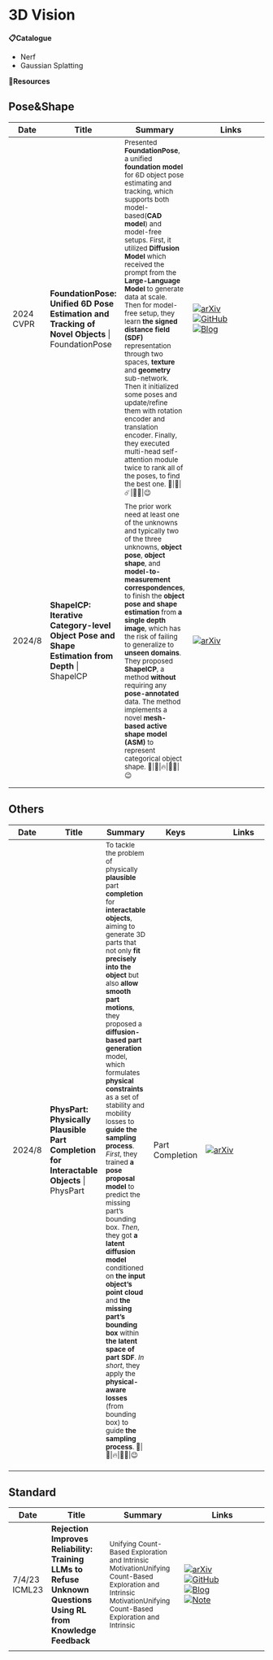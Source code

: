 # 3D Vision


**📋Catalogue**

* Nerf
* Gaussian Splatting


**🔬Resources**



## Pose&Shape

| Date         | Title                                                                                          | Summary                                                                                                                                                                                                                                                                                                                                                                                                                                                                                                                                                                                                                                                                                                                | Links                                                                                                                                                                                                                                                                                                                                                                                                                                            |
| ------------ | ---------------------------------------------------------------------------------------------- | ---------------------------------------------------------------------------------------------------------------------------------------------------------------------------------------------------------------------------------------------------------------------------------------------------------------------------------------------------------------------------------------------------------------------------------------------------------------------------------------------------------------------------------------------------------------------------------------------------------------------------------------------------------------------------------------------------------------------- | ------------------------------------------------------------------------------------------------------------------------------------------------------------------------------------------------------------------------------------------------------------------------------------------------------------------------------------------------------------------------------------------------------------------------------------------------ |
| 2024<br>CVPR | **FoundationPose: Unified 6D Pose Estimation and Tracking of Novel Objects** \| FoundationPose | <sub>Presented **FoundationPose**, a unified **foundation model** for 6D object pose estimating and tracking, which supports both model-based(**CAD model**) and model-free setups. First, it utilized **Diffusion Model** which received the prompt from the **Large-Language Model** to generate data at scale. Then for model-free setup, they learn **the signed distance field (SDF)** representation through two spaces, **texture** and **geometry** sub-network. Then it initialized some poses and update/refine them with rotation encoder and translation encoder. Finally, they executed multi-head self-attention module twice to rank all of the poses, to find the best one. 💫\|🌸\|☄️\|👍🏽\|😉</sub> | <div style='width:150px;'>[![arXiv](https://img.shields.io/badge/arXiv-Paper-%23D2691E?logo=arxiv)](https://arxiv.org/abs/2312.08344)</div><div style='width:150px;'>[![GitHub](https://img.shields.io/badge/GitHub-View-brightgreen?logo=github)](https://github.com/NVlabs/FoundationPose)</div><div style='width:150px;'>[![Blog](https://img.shields.io/badge/Blog-Website-yellow?logo=rss)](https://nvlabs.github.io/FoundationPose/)</div> |
| 2024/8       | **ShapeICP: Iterative Category-level Object Pose and Shape Estimation from Depth** \| ShapelCP | <sub>The prior work need at least one of the unknowns and typically two of the three unknowns, **object pose**, **object shape**, and **model-to-measurement correspondences**, to finish the **object pose and shape estimation** from **a single depth image**, which has the risk of failing to generalize to **unseen domains**. They proposed **ShapeICP**, a method **without** requiring any **pose-annotated** data. The method implements a novel **mesh-based** **active shape model (ASM)** to represent categorical object shape. 💫\|🌷\|🔥\|👍🏽\|😉</sub>                                                                                                                                               | <div style='width:150px;'>[![arXiv](https://img.shields.io/badge/arXiv-Paper-%23D2691E?logo=arxiv)](https://arxiv.org/abs/2408.13147)</div>                                                                                                                                                                                                                                                                                                      |
|              |                                                                                                |                                                                                                                                                                                                                                                                                                                                                                                                                                                                                                                                                                                                                                                                                                                        |                                                                                                                                                                                                                                                                                                                                                                                                                                                  |
|              |                                                                                                |                                                                                                                                                                                                                                                                                                                                                                                                                                                                                                                                                                                                                                                                                                                        |                                                                                                                                                                                                                                                                                                                                                                                                                                                  |


## Others

| Date   | Title                                                                                   | Summary                                                                                                                                                                                                                                                                                                                                                                                                                                                                                                                                                                                                                                                                                                                                                                                                                                | Keys            | Links                                                                                                                                       |
| ------ | --------------------------------------------------------------------------------------- | -------------------------------------------------------------------------------------------------------------------------------------------------------------------------------------------------------------------------------------------------------------------------------------------------------------------------------------------------------------------------------------------------------------------------------------------------------------------------------------------------------------------------------------------------------------------------------------------------------------------------------------------------------------------------------------------------------------------------------------------------------------------------------------------------------------------------------------- | --------------- | ------------------------------------------------------------------------------------------------------------------------------------------- |
| 2024/8 | **PhysPart: Physically Plausible Part Completion for Interactable Objects** \| PhysPart | <sub>To tackle the problem of physically **plausible** part **completion** for **interactable objects**, aiming to generate 3D parts that not only **fit precisely into the object** but also **allow smooth part motions**, they proposed a **diffusion-based** **part generation** model, which formulates **physical constraints** as a set of stability and mobility losses to **guide the sampling process**. _First_, they trained **a pose proposal model** to predict the missing part’s bounding box. _Then_, they got **a latent diffusion model** conditioned on **the input object’s point cloud** and **the missing part’s bounding box** within **the latent space of part SDF**. _In short_, they apply the **physical-aware losses** (from bounding box) to guide **the sampling process**. 💫\|🌷\|🔥\|👍🏽\|😉</sub> | Part Completion | <div style='width:150px;'>[![arXiv](https://img.shields.io/badge/arXiv-Paper-%23D2691E?logo=arxiv)](https://arxiv.org/abs/2408.13724)</div> |
|        |                                                                                         |                                                                                                                                                                                                                                                                                                                                                                                                                                                                                                                                                                                                                                                                                                                                                                                                                                        |                 |                                                                                                                                             |
|        |                                                                                         |                                                                                                                                                                                                                                                                                                                                                                                                                                                                                                                                                                                                                                                                                                                                                                                                                                        |                 |                                                                                                                                             |
|        |                                                                                         |                                                                                                                                                                                                                                                                                                                                                                                                                                                                                                                                                                                                                                                                                                                                                                                                                                        |                 |                                                                                                                                             |


## Standard
| Date             | Title                                                                                                          | Summary                                                                                                                                                                     | Links                                                                                                                                                                                                                                                                                                                                                                                                                                                                                                                                                                                                                       |
| ---------------- | -------------------------------------------------------------------------------------------------------------- | --------------------------------------------------------------------------------------------------------------------------------------------------------------------------- | --------------------------------------------------------------------------------------------------------------------------------------------------------------------------------------------------------------------------------------------------------------------------------------------------------------------------------------------------------------------------------------------------------------------------------------------------------------------------------------------------------------------------------------------------------------------------------------------------------------------------- |
| 7/4/23<br>ICML23 | **Rejection Improves Reliability: Training LLMs to Refuse Unknown Questions Using RL from Knowledge Feedback** | <sub>Unifying Count-Based Exploration and Intrinsic MotivationUnifying Count-Based Exploration and Intrinsic MotivationUnifying Count-Based Exploration and Intrinsic</sub> | <div style='width:150px;'>[![arXiv](https://img.shields.io/badge/arXiv-Paper-%23D2691E?logo=arxiv)](https://cdn.openai.com/papers/weak-to-strong-generalization.pdf)</div><div style='width:150px;'>[![GitHub](https://img.shields.io/badge/GitHub-View-brightgreen?logo=github)](https://github.com/openai/weak-to-strong)</div><div style='width:150px;'>[![Blog](https://img.shields.io/badge/Blog-Posts-yellow?logo=rss)](https://mp.weixin.qq.com/s/f6YW-CxnLhnfMWTLg4M4Cw)</div><div style='width:150px;'>[![Note](https://img.shields.io/badge/Note-Read-blue?logo=dependabot)](summary/2024-03/2403.18349.md)</div> |
|                  |                                                                                                                |                                                                                                                                                                             |                                                                                                                                                                                                                                                                                                                                                                                                                                                                                                                                                                                                                             |